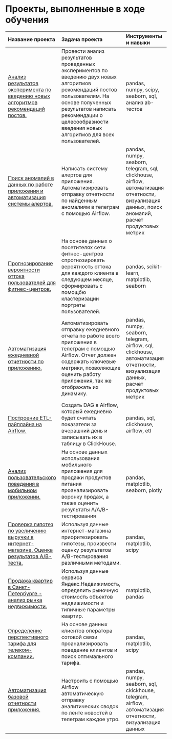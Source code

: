 # Проекты, выполненные в ходе обучения 

|Название проекта|Задача проекта|Инструменты и навыки|
|:---------------|:-------|:----------------------|
|[Анализ результатов эксперимента по введению новых алгоритмов рекомендаций постов.](https://github.com/Eugenia22/Portfolio/tree/main/AAB-test%20(karpov-courses))|Провести анализ результатов проведенных экспериментов по введению двух новых алгоритмов рекомендаций постов пользователям. На основе полученных результатов написать рекомендации о целесообразности введения новых алгоритмов для всех пользователей.|pandas, numpy, scipy, seaborn, sql, анализ ab-тестов|
|[Поиск аномалий в данных по работе приложения и автоматизация системы алертов.](https://github.com/Eugenia22/Portfolio/tree/main/Alerts_report)|Написать систему алертов для приложения. Автоматизировать отправку отчетности по найденным аномалиям в телеграм с помощью Airflow.|pandas, numpy, seaborn, telegram, sql, clickhouse, airflow, автоматизация отчетности, визуализация данных, поиск аномалий, расчет продуктовых метрик|
|[Прогнозирование вероятности оттока пользователей для фитнес-центров.](https://github.com/Eugenia22/Portfolio/tree/main/Churn_predict)|На основе данных о посетителях сети фитнес-центров спрогнозировать вероятность оттока для каждого клиента в следующем месяце, сформировать с помощбю кластеризации портреты пользователей.|pandas, scikit-learn, matplotlib, seaborn|
|[Автоматизация ежедневной отчетности по приложению.](https://github.com/Eugenia22/Portfolio/tree/main/Daily_report)|Автоматизировать отправку ежедневного отчета по работе всего приложения в телеграм с помощью Airflow. Отчет должен содержать ключевые метрики, позволяющие оценить работу приложения, так же отображать их динамику.|pandas, numpy, seaborn, telegram, airflow, sql, clickhouse, автоматизация отчетности, визуализация данных, расчет продуктовых метрик|
|[Построение ETL-пайплайна на Airflow.](https://github.com/Eugenia22/Portfolio/tree/main/ETL-pipeline)|Создать DAG в Airflow, который ежедневно будет считать показатели за вчерашний день и записывать их в таблицу в ClickHouse.|pandas, sql, clickhouse, airflow, etl|
|[Анализ пользовательского поведения в мобильном приложении.](https://github.com/Eugenia22/Portfolio/tree/main/Mobile_app_funnel_ab_test)|На основе данных использования мобильного приложения для продажи продуктов питания проанализировать воронку продаж, а также оценить результаты A/A/B-тестирования|pandas, matplotlib, seaborn, plotly|
|[Проверка гипотез по увеличению выручки в интернет-магазине. Оценка результатов А/В-теста.](https://github.com/Eugenia22/Portfolio/tree/main/Online_shop_ab_test)|Используя данные интернет-магазина приоритезировать гипотезы, произвести оценку результатов A/B-тестирования различными методами.|pandas, matplotlib, scipy|
|[Продажа квартир в Санкт-Петербурге - анализ рынка недвижимости.](https://github.com/Eugenia22/Portfolio/tree/main/Real_estate_eda)|Используя данные сервиса Яндекс.Недвижимость, определить рыночную стоимость объектов недвижимости и типичные параметры квартир.|matplotlib, pandas|
|[Определение перспективного тарифа для телеком-компании.](https://github.com/Eugenia22/Portfolio/tree/main/Telecom_analysis)|На основе данных клиентов оператора сотовой связи проанализировать поведение клиентов и поиск оптимального тарифа.|pandas, matplotlib, scipy|
|[Автоматизация базовой отчетности приложения.](https://github.com/Eugenia22/Portfolio/tree/main/Telegram_report)|Настроить с помощью Airflow автоматическую отправку аналитических сводок по ленте новостей в телеграм каждое утро.|pandas, numpy, seaborn, sql, ckickhouse, telegram, airflow, автоматизация отчетности, визуализация данных|

